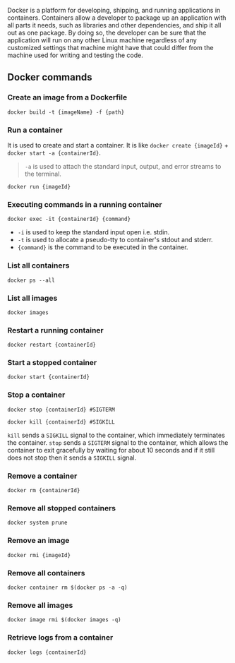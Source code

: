 Docker is a platform for developing, shipping, and running applications in containers. Containers allow a developer to package up an application with all parts it needs, such as libraries and other dependencies, and ship it all out as one package. By doing so, the developer can be sure that the application will run on any other Linux machine regardless of any customized settings that machine might have that could differ from the machine used for writing and testing the code.

## Docker commands

### Create an image from a Dockerfile

```shell
docker build -t {imageName} -f {path}
```

### Run a container

It is used to create and start a container. It is like `docker create {imageId}` + `docker start -a {containerId}`.

> `-a` is used to attach the standard input, output, and error streams to the terminal.

```shell
docker run {imageId}
```

### Executing commands in a running container

```shell
docker exec -it {containerId} {command}
```

- `-i` is used to keep the standard input open i.e. stdin.
- `-t` is used to allocate a pseudo-tty to container's stdout and stderr.
- `{command}` is the command to be executed in the container.

### List all containers

```shell
docker ps --all
```

### List all images

```shell
docker images
```

### Restart a running container

```shell
docker restart {containerId}
```

### Start a stopped container

```shell
docker start {containerId}
```

### Stop a container

```shell
docker stop {containerId} #SIGTERM
```

```shell
docker kill {containerId} #SIGKILL
```

`kill` sends a `SIGKILL` signal to the container, which immediately terminates the container. `stop` sends a `SIGTERM` signal to the container, which allows the container to exit gracefully by waiting for about 10 seconds and if it still does not stop then it sends a `SIGKILL` signal.

### Remove a container

```shell
docker rm {containerId}
```

### Remove all stopped containers

```shell
docker system prune
```

### Remove an image

```shell
docker rmi {imageId}
```

### Remove all containers

```shell
docker container rm $(docker ps -a -q)
```

### Remove all images

```shell
docker image rmi $(docker images -q)
```

### Retrieve logs from a container

```shell
docker logs {containerId}
```